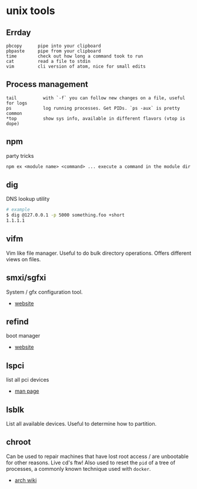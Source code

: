 # unix tools

## Errday
```
pbcopy      pipe into your clipboard
pbpaste     pipe from your clipboard
time        check out how long a command took to run
cat         read a file to stdin
vim         cli version of atom, nice for small edits
```

## Process management
```
tail          with `-f` you can follow new changes on a file, useful for logs
ps            log running processes. Get PIDs. `ps -aux` is pretty common
*top          show sys info, available in different flavors (vtop is dope)
```

## npm
party tricks
```txt
npm ex <module name> <command> ... execute a command in the module dir
```

## dig
DNS lookup utility
```sh
# example
$ dig @127.0.0.1 -p 5000 something.foo +short
1.1.1.1
```

## vifm
Vim like file manager. Useful to do bulk directory operations. Offers different
views on files.

## smxi/sgfxi
System / gfx configuration tool.

- [website](http://smxi.org/)

## refind
boot manager

- [website](http://www.rodsbooks.com/refind/)

## lspci
list all pci devices

- [man page](http://man.cx/lspci)

## lsblk
List all available devices. Useful to determine how to partition.

## chroot
Can be used to repair machines that have lost root access / are unbootable for
other reasons. Live cd's ftw! Also used to reset the `pid` of a tree of
processes, a commonly known technique used with `docker`.

- [arch wiki](https://wiki.archlinux.org/index.php/Change_root)
